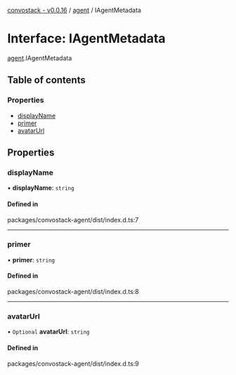 [convostack - v0.0.16](../README.md) / [agent](../modules/agent.md) / IAgentMetadata

# Interface: IAgentMetadata

[agent](../modules/agent.md).IAgentMetadata

## Table of contents

### Properties

- [displayName](agent.IAgentMetadata.md#displayname)
- [primer](agent.IAgentMetadata.md#primer)
- [avatarUrl](agent.IAgentMetadata.md#avatarurl)

## Properties

### displayName

• **displayName**: `string`

#### Defined in

packages/convostack-agent/dist/index.d.ts:7

___

### primer

• **primer**: `string`

#### Defined in

packages/convostack-agent/dist/index.d.ts:8

___

### avatarUrl

• `Optional` **avatarUrl**: `string`

#### Defined in

packages/convostack-agent/dist/index.d.ts:9

